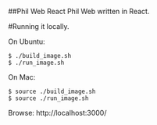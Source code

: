 ##Phil Web React
Phil Web written in React.

#Running it locally.

On Ubuntu:

```
$ ./build_image.sh
$ ./run_image.sh
```

On Mac:

```
$ source ./build_image.sh
$ source ./run_image.sh
```

Browse: http://localhost:3000/